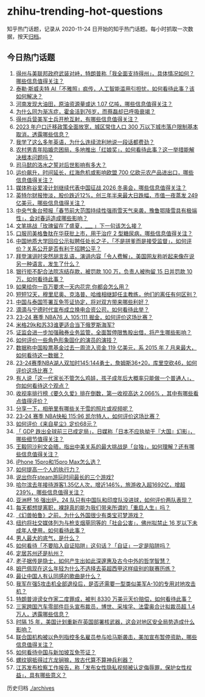 # zhihu-trending-hot-questions

知乎热门话题，记录从 2020-11-24
日开始的知乎热门话题。每小时抓取一次数据，按天[归档](./archives)。

## 今日热门话题

<!-- BEGIN -->
<!-- 最后更新时间 Mon Jan 29 2024 04:00:27 GMT+0800 (China Standard Time) -->

1. [得州与美联邦政府武装对峙，特朗普称「我全面支持得州」，具体情况如何？哪些信息值得关注？](https://www.zhihu.com/question/641703368)
1. [泰勒·斯威夫特 AI「不雅照」疯传，人工智能滥用引担忧，如何看待此事？该如何解决？](https://www.zhihu.com/question/641532903)
1. [河南发现大油田，原油资源量或达 1.07 亿吨，哪些信息值得关注？](https://www.zhihu.com/question/641702095)
1. [为什么同为渐冻症，霍金活到76岁，而蔡磊却已呼吸衰竭？](https://www.zhihu.com/question/641422453)
1. [得州兵营美军士兵开枪互射，有哪些信息值得关注？](https://www.zhihu.com/question/641691404)
1. [2023 年户口迁移政策全面放宽，城区常住人口 300 万以下城市落户限制基本取消，透露哪些信息？](https://www.zhihu.com/question/641326265)
1. [我学了这么多年英语，为什么连续流利地说一段话都费劲？](https://www.zhihu.com/question/641065475)
1. [农村男青年陷婚恋困局，多地推出「红娘奖」，如何看待此事？这一举措能解决根本问题吗？](https://www.zhihu.com/question/641472855)
1. [司马懿的洛水之誓对后世影响有多大？](https://www.zhihu.com/question/633096489)
1. [运价飙升，时间延长，红海危机或影响欧盟 700 亿欧元农产品进出口，哪些信息值得关注？](https://www.zhihu.com/question/641648959)
1. [媒体称谷爱凌计划继续代表中国征战 2026 冬奥会，哪些信息值得关注？](https://www.zhihu.com/question/641651391)
1. [英特尔财报惨淡，股价跌近12%，创三年半来最大日跌幅，市值一夜蒸发 249 亿美元，哪些信息值得关注？](https://www.zhihu.com/question/641430171)
1. [中央气象台预报「春节前大范围持续性强雨雪天气来袭，豫鲁鄂降雪具有极端性」，会对春运造成哪些影响？](https://www.zhihu.com/question/641689822)
1. [文笔挑战「玫瑰留在了盛夏，___ 」下一句该怎么接？](https://www.zhihu.com/question/641686509)
1. [口服司美格鲁肽在华获批上市，用于治疗 2 型糖尿病，哪些信息值得关注？](https://www.zhihu.com/question/641345958)
1. [中国地质大学回应公示拟聘任处长之子，「不是拼爹而是接受监督」，如何评价？关系公开是否有利于招聘公平？](https://www.zhihu.com/question/641650662)
1. [拜登演讲时突然胡言乱语，演讲内容「令人费解」，美国网友称听起来像在说另一种语言，发生了什么？](https://www.zhihu.com/question/641518848)
1. [银行拒不配合法院冻结存款，被罚款 100 万，负责人被拘留 15 日并罚款 10 万，如何看待此事？](https://www.zhihu.com/question/641247945)
1. [如果给你一百万要求一天内花完 你都会怎么用？](https://www.zhihu.com/question/634202879)
1. [短短12天，穆里尼奥、克洛普、哈维相继卸任主教练，他们的离任有何区别？](https://www.zhihu.com/question/641649398)
1. [中国与泰国签署互免签证协定，将对双方带来哪些利好？](https://www.zhihu.com/question/641664843)
1. [滴滴与宁德时代宣布成立换电合资公司，如何看待此举？](https://www.zhihu.com/question/641673929)
1. [23-24 赛季 NBA76 人 105:111 掘金，如何评价这场比赛？](https://www.zhihu.com/question/641616124)
1. [米格29k和苏33谁更适合当下俄罗斯海军?](https://www.zhihu.com/question/641460412)
1. [证监会进一步加强融券业务监管，全面暂停限售股出借，将产生哪些影响？](https://www.zhihu.com/question/641674623)
1. [如何评价一些角色形象固化的演员的演技？](https://www.zhihu.com/question/33770050)
1. [数据称中国股票基金过去一周流入资金 119 亿美元，系 2015 年 7 月来最大，如何看待这一数据？](https://www.zhihu.com/question/641348125)
1. [23-24赛季NBA湖人双加时145:144勇士，詹姆斯36+20，库里空砍46，如何评价这场比赛？](https://www.zhihu.com/question/641624970)
1. [有人说「这一代家长不管怎么鸡娃，孩子成年后大概率只能做一个普通人」，你如何看待这个观点？](https://www.zhihu.com/question/641217735)
1. [收视率排行榜《要久久爱》排在倒数，第一收视高达 2.066% ，其中有哪些看点值得评价？](https://www.zhihu.com/question/641160274)
1. [分享一下，相册里有哪些关于雪的照片或视频呢？](https://www.zhihu.com/question/640680722)
1. [23-24 赛季 NBA快船 115:96 凯尔特人，如何评价这场比赛？](https://www.zhihu.com/question/641623278)
1. [如何评价《来自星尘》定价68元？](https://www.zhihu.com/question/641296676)
1. [「 GDP 跌出全球前三已成定局」，日媒称「日本不应执拗于『大国』幻影」，哪些细节值得关注？](https://www.zhihu.com/question/641491755)
1. [王毅同沙利文会晤，指出中美关系的最大挑战是「台独」，如何理解？还有哪些信息值得关注？](https://www.zhihu.com/question/641548277)
1. [iPhone 15pro和15pro Max怎么选？](https://www.zhihu.com/question/637938852)
1. [如何提高一个人的执行力？](https://www.zhihu.com/question/19979300)
1. [说出你在steam游玩时间最长的三个游戏?](https://www.zhihu.com/question/634392977)
1. [哈尔滨去年接待游客1.35亿人次，增近146%，旅游收入超1692亿，增超239%，哪些信息值得关注？](https://www.zhihu.com/question/641349289)
1. [亚洲杯 16 强出炉，24 队只有中国队和印度队没进球，如何评价两队表现？](https://www.zhihu.com/question/641300405)
1. [每天都想提离职，裸辞真的能为我们带来所谓的「重启人生」吗？](https://www.zhihu.com/question/641400023)
1. [《幻兽帕鲁》之前，为什么外国很少有类宝可梦游戏？](https://www.zhihu.com/question/641246212)
1. [纽约将社交媒体列为与枪支烟草同等的「社会公害」，佛州拟禁止 16 岁以下未成年人使用，如何看待此事？](https://www.zhihu.com/question/641473165)
1. [男人最大的底气，是什么？](https://www.zhihu.com/question/641172943)
1. [如何看待「不要陷入自证陷阱」这句话？「自证」一定是陷阱吗？](https://www.zhihu.com/question/641332004)
1. [定居苏州还是杭州？](https://www.zhihu.com/question/637468030)
1. [老子据传是隐士，如何产生出如此深邃惠及古今中外的哲学智慧？](https://www.zhihu.com/question/641469456)
1. [姆巴佩现在这么年轻为什么不选择去英超西甲这样级别的联赛历练？](https://www.zhihu.com/question/637319547)
1. [最让中国人有认同感的歌曲是什么？](https://www.zhihu.com/question/59912134)
1. [我军在强5攻击机全部退役后，是否还需要一型类似美军A-10的专用对地攻击机？](https://www.zhihu.com/question/639900960)
1. [特朗普诽谤女作家二度罪成，被判 8330 万美元天价赔偿，如何看待此事？](https://www.zhihu.com/question/641487510)
1. [三家跨国汽车零部件巨头宣布裁员，博世、采埃孚、法雷奥合计拟裁员超 1.4 万人，透露哪些信息？](https://www.zhihu.com/question/641430166)
1. [时隔 15 年，美国计划重新在英国部署核武器，这会对地区安全局势造成什么影响？](https://www.zhihu.com/question/641523230)
1. [联合国机构被以色列指控多名雇员参与哈马斯袭击，美加宣布暂停资助，哪些信息值得关注？](https://www.zhihu.com/question/641512132)
1. [如何看待中国与新加坡互免签证？](https://www.zhihu.com/question/641155861)
1. [螺纹钢抵得过亢龙锏嘛，放古代算不算神兵利器？](https://www.zhihu.com/question/634785011)
1. [江苏发布检察工作报告，称「发布女性隐私视频被认定侮辱罪，保护女性权益」，具有哪些意义？](https://www.zhihu.com/question/641626120)

<!-- END -->

历史归档 [./archives](./archives)
